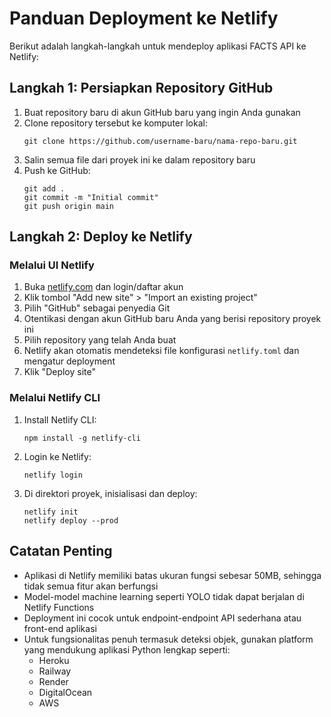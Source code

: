 # Panduan Deployment ke Netlify

Berikut adalah langkah-langkah untuk mendeploy aplikasi FACTS API ke Netlify:

## Langkah 1: Persiapkan Repository GitHub

1. Buat repository baru di akun GitHub baru yang ingin Anda gunakan
2. Clone repository tersebut ke komputer lokal:
   ```
   git clone https://github.com/username-baru/nama-repo-baru.git
   ```
3. Salin semua file dari proyek ini ke dalam repository baru
4. Push ke GitHub:
   ```
   git add .
   git commit -m "Initial commit"
   git push origin main
   ```

## Langkah 2: Deploy ke Netlify

### Melalui UI Netlify

1. Buka [netlify.com](https://netlify.com) dan login/daftar akun
2. Klik tombol "Add new site" > "Import an existing project"
3. Pilih "GitHub" sebagai penyedia Git
4. Otentikasi dengan akun GitHub baru Anda yang berisi repository proyek ini
5. Pilih repository yang telah Anda buat
6. Netlify akan otomatis mendeteksi file konfigurasi `netlify.toml` dan mengatur deployment
7. Klik "Deploy site"

### Melalui Netlify CLI

1. Install Netlify CLI:
   ```
   npm install -g netlify-cli
   ```
2. Login ke Netlify:
   ```
   netlify login
   ```
3. Di direktori proyek, inisialisasi dan deploy:
   ```
   netlify init
   netlify deploy --prod
   ```

## Catatan Penting

- Aplikasi di Netlify memiliki batas ukuran fungsi sebesar 50MB, sehingga tidak semua fitur akan berfungsi
- Model-model machine learning seperti YOLO tidak dapat berjalan di Netlify Functions
- Deployment ini cocok untuk endpoint-endpoint API sederhana atau front-end aplikasi
- Untuk fungsionalitas penuh termasuk deteksi objek, gunakan platform yang mendukung aplikasi Python lengkap seperti:
  - Heroku
  - Railway
  - Render
  - DigitalOcean
  - AWS 